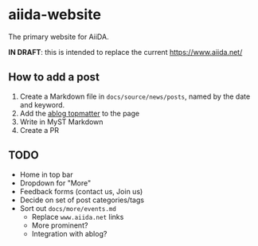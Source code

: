 # aiida-website

The primary website for AiiDA.

**IN DRAFT**: this is intended to replace the current <https://www.aiida.net/>

## How to add a post

1. Create a Markdown file in `docs/source/news/posts`, named by the date and keyword.
2. Add the [ablog topmatter](https://ablog.readthedocs.io/en/latest/manual/markdown/) to the page
3. Write in MyST Markdown
4. Create a PR

## TODO

- Home in top bar
- Dropdown for "More"
- Feedback forms (contact us, Join us)
- Decide on set of post categories/tags
- Sort out `docs/more/events.md`
  - Replace `www.aiida.net` links
  - More prominent?
  - Integration with ablog?
